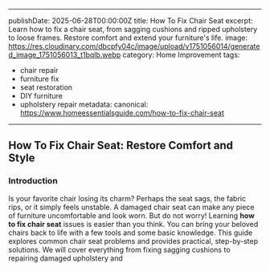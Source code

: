 
---
publishDate: 2025-06-28T00:00:00Z
title: How To Fix Chair Seat
excerpt: Learn how to fix a chair seat, from sagging cushions and ripped upholstery to loose frames. Restore comfort and extend your furniture's life.
image: https://res.cloudinary.com/dbcpfy04c/image/upload/v1751056014/generated_image_1751056013_t1bqlb.webp
category: Home Improvement
tags:
  - chair repair
  - furniture fix
  - seat restoration
  - DIY furniture
  - upholstery repair
metadata:
  canonical: https://www.homeessentialsguide.com/how-to-fix-chair-seat
---

## How To Fix Chair Seat: Restore Comfort and Style

### Introduction

Is your favorite chair losing its charm? Perhaps the seat sags, the fabric rips, or it simply feels unstable. A damaged chair seat can make any piece of furniture uncomfortable and look worn. But do not worry! Learning **how to fix chair seat** issues is easier than you think. You can bring your beloved chairs back to life with a few tools and some basic knowledge. This guide explores common chair seat problems and provides practical, step-by-step solutions. We will cover everything from fixing sagging cushions to repairing damaged upholstery and